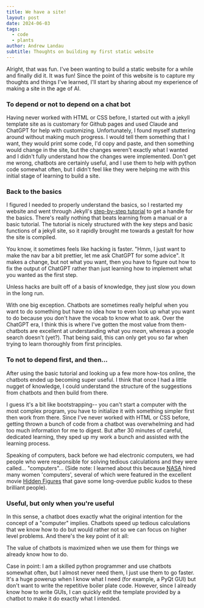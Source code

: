 ```yaml
---
title: We have a site!
layout: post
date: 2024-06-03
tags:
  - code
  - plants
author: Andrew Landau
subtitle: Thoughts on building my first static website
---
```


Alright, that was fun. I've been wanting to build a static website for a while and finally did it. It was fun! Since the point of this website is to capture my thoughts and things I've learned, I'll start by sharing about my experience of making a site in the age of AI. 

### To depend or not to depend on a chat bot
Having never worked with HTML or CSS before, I started out with a jekyll template site as is customary for Github pages and used Claude and ChatGPT for help with customizing. Unfortunately, I found myself stuttering around without making much progress. I would tell them something that I want, they would print some code, I'd copy and paste, and then something would change in the site, but the changes weren't exactly what I wanted and I didn't fully understand how the changes were implemented. Don't get me wrong, chatbots are certainly useful, and I use them to help with python code somewhat often, but I didn't feel like they were helping me with this initial stage of learning to build a site.

### Back to the basics
I figured I needed to properly understand the basics, so I restarted my website and went through Jekyll's [step-by-step tutorial](https://jekyllrb.com/docs/step-by-step/01-setup/) to get a handle for the basics. There's really nothing that beats learning from a manual or a basic tutorial. The tutorial is nicely structured with the key steps and basic functions of a jekyll site, so it rapidly brought me towards a gestalt for how the site is compiled. 

You know, it sometimes feels like hacking is faster. "Hmm, I just want to make the nav bar a bit prettier, let me ask ChatGPT for some advice". It makes a change, but not what you want, then you have to figure out how to fix the output of ChatGPT rather than just learning how to implement what you wanted as the first step.

<div class="text-highlight">
Unless hacks are built off of a basis of knowledge, they just slow you down in the long run.
</div>

With one big exception. Chatbots are sometimes really helpful when you want to do something but have no idea how to even look up what you want to do because you don't have the vocab to know what to ask. Over the ChatGPT era, I think this is where I've gotten the most value from them- chatbots are excellent at understanding what you _mean_, whereas a google search doesn't (yet?). That being said, this can only get you so far when trying to learn thoroughly from first principles.

### To not to depend first, and then...
After using the basic tutorial and looking up a few more how-tos online, the chatbots ended up becoming super useful. I think that once I had a little nugget of knowledge, I could understand the structure of the suggestions from chatbots and then build from there.

I guess it's a bit like bootstrapping-- you can't start a computer with the most complex program, you have to initialize it with something simpler first then work from there. Since I've never worked with HTML or CSS before, getting thrown a bunch of code from a chatbot was overwhelming and had too much information for me to digest. But after 30 minutes of careful, dedicated learning, they sped up my work a bunch and assisted with the learning process. 

Speaking of computers, back before we had electronic computers, we had people who were responsible for solving tedious calculations and they were called... "computers"... (Side note: I learned about this because [NASA](https://www.nasa.gov/image-article/computer-conducts-data-analysis/) hired many women 'computers', several of which were featured in the excellent movie [Hidden Figures](https://en.wikipedia.org/wiki/Hidden_Figures) that gave some long-overdue public kudos to these brilliant people). 

### Useful, but only when you're useful
In this sense, a chatbot does exactly what the original intention for the concept of a "computer" implies. Chatbots speed up tedious calculations that we know how to do but would rather not so we can focus on higher level problems. And there's the key point of it all:

<div class="text-highlight">
The value of chatbots is maximized when we use them for things we already know how to do.
</div>

Case in point: I am a skilled python programmer and use chatbots somewhat often, but I almost never need them, I just use them to go faster. It's a huge powerup when I know what I need (for example, a PyQt GUI) but don't want to write the repetitive boiler plate code. However, since I already know how to write GUIs, I can quickly edit the template provided by a chatbot to make it do exactly what I intended.
